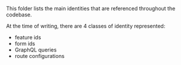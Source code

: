 This folder lists the main identities that are referenced throughout the codebase.

At the time of writing, there are 4 classes of identity represented:
- feature ids
- form ids
- GraphQL queries
- route configurations
